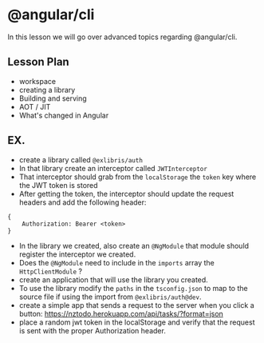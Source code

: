 # @angular/cli

In this lesson we will go over advanced topics regarding @angular/cli.  

## Lesson Plan

- workspace
- creating a library
- Building and serving
- AOT / JIT
- What's changed in Angular

## EX.

- create a library called `@exlibris/auth`
- In that library create an interceptor called `JWTInterceptor`
- That interceptor should grab from the `localStorage` the `token` key where the JWT token is stored 
- After getting the token, the interceptor should update the request headers and add the following header:

```
{
	Authorization: Bearer <token>
}
```
- In the library we created, also create an `@NgModule` that module should register the interceptor we created.
- Does the `@NgModule` need to include in the `imports` array the `HttpClientModule` ?
- create an application that will use the library you created.
- To use the library modify the `paths` in the `tsconfig.json` to map to the source file if using the import from `@exlibris/auth@dev`.
- create a simple app that sends a request to the server when you click a button: 
https://nztodo.herokuapp.com/api/tasks/?format=json
- place a random jwt token in the localStorage and verify that the request is sent with the proper Authorization header.

